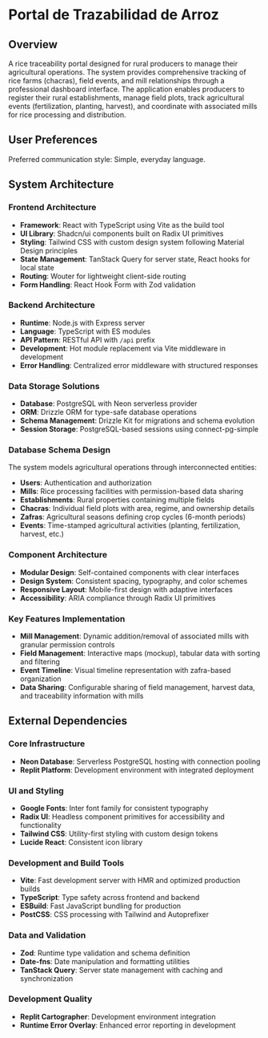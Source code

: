 # Portal de Trazabilidad de Arroz

## Overview

A rice traceability portal designed for rural producers to manage their agricultural operations. The system provides comprehensive tracking of rice farms (chacras), field events, and mill relationships through a professional dashboard interface. The application enables producers to register their rural establishments, manage field plots, track agricultural events (fertilization, planting, harvest), and coordinate with associated mills for rice processing and distribution.

## User Preferences

Preferred communication style: Simple, everyday language.

## System Architecture

### Frontend Architecture
- **Framework**: React with TypeScript using Vite as the build tool
- **UI Library**: Shadcn/ui components built on Radix UI primitives
- **Styling**: Tailwind CSS with custom design system following Material Design principles
- **State Management**: TanStack Query for server state, React hooks for local state
- **Routing**: Wouter for lightweight client-side routing
- **Form Handling**: React Hook Form with Zod validation

### Backend Architecture
- **Runtime**: Node.js with Express server
- **Language**: TypeScript with ES modules
- **API Pattern**: RESTful API with `/api` prefix
- **Development**: Hot module replacement via Vite middleware in development
- **Error Handling**: Centralized error middleware with structured responses

### Data Storage Solutions
- **Database**: PostgreSQL with Neon serverless provider
- **ORM**: Drizzle ORM for type-safe database operations
- **Schema Management**: Drizzle Kit for migrations and schema evolution
- **Session Storage**: PostgreSQL-based sessions using connect-pg-simple

### Database Schema Design
The system models agricultural operations through interconnected entities:
- **Users**: Authentication and authorization
- **Mills**: Rice processing facilities with permission-based data sharing
- **Establishments**: Rural properties containing multiple fields
- **Chacras**: Individual field plots with area, regime, and ownership details
- **Zafras**: Agricultural seasons defining crop cycles (6-month periods)
- **Events**: Time-stamped agricultural activities (planting, fertilization, harvest, etc.)

### Component Architecture
- **Modular Design**: Self-contained components with clear interfaces
- **Design System**: Consistent spacing, typography, and color schemes
- **Responsive Layout**: Mobile-first design with adaptive interfaces
- **Accessibility**: ARIA compliance through Radix UI primitives

### Key Features Implementation
- **Mill Management**: Dynamic addition/removal of associated mills with granular permission controls
- **Field Management**: Interactive maps (mockup), tabular data with sorting and filtering
- **Event Timeline**: Visual timeline representation with zafra-based organization
- **Data Sharing**: Configurable sharing of field management, harvest data, and traceability information with mills

## External Dependencies

### Core Infrastructure
- **Neon Database**: Serverless PostgreSQL hosting with connection pooling
- **Replit Platform**: Development environment with integrated deployment

### UI and Styling
- **Google Fonts**: Inter font family for consistent typography
- **Radix UI**: Headless component primitives for accessibility and functionality
- **Tailwind CSS**: Utility-first styling with custom design tokens
- **Lucide React**: Consistent icon library

### Development and Build Tools
- **Vite**: Fast development server with HMR and optimized production builds
- **TypeScript**: Type safety across frontend and backend
- **ESBuild**: Fast JavaScript bundling for production
- **PostCSS**: CSS processing with Tailwind and Autoprefixer

### Data and Validation
- **Zod**: Runtime type validation and schema definition
- **Date-fns**: Date manipulation and formatting utilities
- **TanStack Query**: Server state management with caching and synchronization

### Development Quality
- **Replit Cartographer**: Development environment integration
- **Runtime Error Overlay**: Enhanced error reporting in development